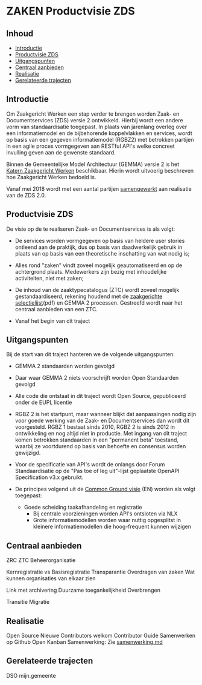# ZAKEN Productvisie ZDS

## Inhoud
* [Introductie](#introductie)
* [Productvisie ZDS](#productvisie_zds)
* [Uitgangspunten](#uitgangspunten)
* [Centraal aanbieden](#centraal_aanbieden)
* [Realisatie](#realisatie)
* [Gerelateerde trajecten](#gerelateerde_trajecten)


## Introductie

Om Zaakgericht Werken een stap verder te brengen worden Zaak- en Documentservices (ZDS) versie 2 ontwikkeld. Hierbij wordt een andere vorm van standaardisatie toegepast. In plaats van jarenlang overleg over een informatiemodel en de bijbehorende koppelvlakken en services, wordt op basis van een gegeven informatiemodel (RGBZ2) met betrokken partijen in een agile proces vormgegeven aan RESTful API's welke concreet invulling geven aan de gewenste standaard.

Binnen de Gemeentelijke Model Architectuur (GEMMA) versie 2 is het [Katern Zaakgericht Werken](https://www.gemmaonline.nl/index.php/GEMMA_2_Katern_Zaakgericht_Werken) beschikbaar. Hierin wordt uitvoerig beschreven hoe Zaakgericht Werken bedoeld is.

Vanaf mei 2018 wordt met een aantal partijen [samengewerkt](./samenwerking.md) aan realisatie van de ZDS 2.0.


## Productvisie ZDS

De visie op de te realiseren Zaak- en Documentservices is als volgt:

- De services worden vormgegeven op basis van heldere user stories ontleend aan de praktijk, dus op basis van daadwerkelijk gebruik in plaats van op basis van een theoretische inschatting van wat nodig is;

- Alles rond "zaken" vindt zoveel mogelijk geautomatiseerd en op de achtergrond plaats. Medewerkers zijn bezig met inhoudelijke activiteiten, niet met zaken;

- De inhoud van de zaaktypecatalogus (ZTC) wordt zoveel mogelijk gestandaardiseerd, rekening houdend met de [zaakgerichte selectielijst](https://vng.nl/files/vng/20170706-selectielijst-gemeenten-intergemeentelijke-organen-2017.pdf)(pdf) en GEMMA 2 processen. Gestreefd wordt naar het centraal aanbieden van een ZTC.

- Vanaf het begin van dit traject


##	Uitgangspunten

Bij de start van dit traject hanteren we de volgende uitgangspunten:

- GEMMA 2 standaarden worden gevolgd

- Daar waar GEMMA 2 niets voorschrijft worden Open Standaarden gevolgd

- Alle code die ontstaat in dit traject wordt Open Source, gepubliceerd onder de EUPL licentie

- RGBZ 2 is het startpunt, maar wanneer blijkt dat aanpassingen nodig zijn voor goede werking van de Zaak- en Documentservices dan wordt dit voorgesteld. RGBZ 1 bestaat sinds 2010, RGBZ 2 is sinds 2012 in ontwikkeling en nog altijd niet in productie. Met ingang van dit traject komen betrokken standaarden in een "permanent beta" toestand, waarbij ze voortdurend op basis van behoefte en consensus worden gewijzigd.

- Voor de specificatie van API's wordt de onlangs door Forum Standaardisatie op de "Pas toe of leg uit"-lijst geplaatste OpenAPI Specification v3.x gebruikt.

- De principes volgend uit de [Common Ground visie](https://github.com/VNG-Realisatie/common-ground/blob/master/cg-vision.md) (EN) worden als volgt toegepast:
  - Goede scheiding taakafhandeling en registratie
	- Bij centrale voorzieningen worden API's ontsloten via NLX
	- Grote informatiemodellen worden waar nuttig opgesplitst in kleinere informatiemodellen die hoog-frequent kunnen wijzigen


## Centraal aanbieden      
  ZRC
	ZTC
  Beheerorganisatie

  Kernregistratie vs Basisregistratie
  Transparantie
  Overdragen van zaken
  Wat kunnen organisaties van elkaar zien

  Link met archivering
  Duurzame toegankelijkheid
  Overbrengen

  Transitie
  	Migratie


##	Realisatie
  Open Source
		Nieuwe Contributors welkom
				Contributor Guide
	Samenwerken op Github
		Open Kanban
    Samenwerking: Zie [samenwerking.md](./samenwerking.md)


## Gerelateerde trajecten
  DSO
  mijn.gemeente
